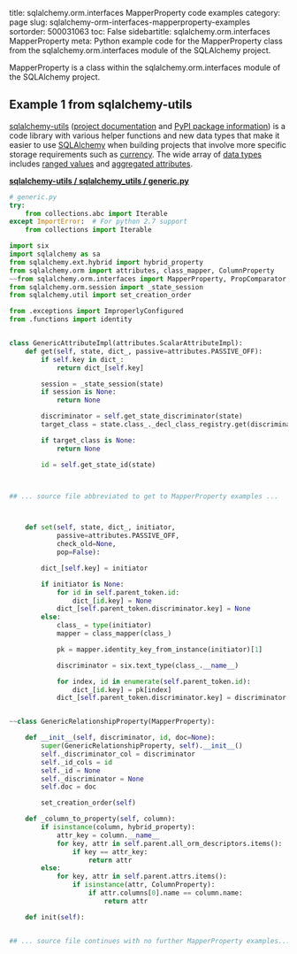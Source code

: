title: sqlalchemy.orm.interfaces MapperProperty code examples
category: page
slug: sqlalchemy-orm-interfaces-mapperproperty-examples
sortorder: 500031063
toc: False
sidebartitle: sqlalchemy.orm.interfaces MapperProperty
meta: Python example code for the MapperProperty class from the sqlalchemy.orm.interfaces module of the SQLAlchemy project.


MapperProperty is a class within the sqlalchemy.orm.interfaces module of the SQLAlchemy project.


## Example 1 from sqlalchemy-utils
[sqlalchemy-utils](https://github.com/kvesteri/sqlalchemy-utils)
([project documentation](https://sqlalchemy-utils.readthedocs.io/en/latest/)
and
[PyPI package information](https://pypi.org/project/SQLAlchemy-Utils/))
is a code library with various helper functions and new data types
that make it easier to use [SQLAlchemy](/sqlalchemy.html) when building
projects that involve more specific storage requirements such as
[currency](https://sqlalchemy-utils.readthedocs.io/en/latest/data_types.html#module-sqlalchemy_utils.types.currency).
The wide array of
[data types](https://sqlalchemy-utils.readthedocs.io/en/latest/data_types.html)
includes [ranged values](https://sqlalchemy-utils.readthedocs.io/en/latest/range_data_types.html)
and [aggregated attributes](https://sqlalchemy-utils.readthedocs.io/en/latest/aggregates.html).

[**sqlalchemy-utils / sqlalchemy_utils / generic.py**](https://github.com/kvesteri/sqlalchemy-utils/blob/master/sqlalchemy_utils/./generic.py)

```python
# generic.py
try:
    from collections.abc import Iterable
except ImportError:  # For python 2.7 support
    from collections import Iterable

import six
import sqlalchemy as sa
from sqlalchemy.ext.hybrid import hybrid_property
from sqlalchemy.orm import attributes, class_mapper, ColumnProperty
~~from sqlalchemy.orm.interfaces import MapperProperty, PropComparator
from sqlalchemy.orm.session import _state_session
from sqlalchemy.util import set_creation_order

from .exceptions import ImproperlyConfigured
from .functions import identity


class GenericAttributeImpl(attributes.ScalarAttributeImpl):
    def get(self, state, dict_, passive=attributes.PASSIVE_OFF):
        if self.key in dict_:
            return dict_[self.key]

        session = _state_session(state)
        if session is None:
            return None

        discriminator = self.get_state_discriminator(state)
        target_class = state.class_._decl_class_registry.get(discriminator)

        if target_class is None:
            return None

        id = self.get_state_id(state)



## ... source file abbreviated to get to MapperProperty examples ...



    def set(self, state, dict_, initiator,
            passive=attributes.PASSIVE_OFF,
            check_old=None,
            pop=False):

        dict_[self.key] = initiator

        if initiator is None:
            for id in self.parent_token.id:
                dict_[id.key] = None
            dict_[self.parent_token.discriminator.key] = None
        else:
            class_ = type(initiator)
            mapper = class_mapper(class_)

            pk = mapper.identity_key_from_instance(initiator)[1]

            discriminator = six.text_type(class_.__name__)

            for index, id in enumerate(self.parent_token.id):
                dict_[id.key] = pk[index]
            dict_[self.parent_token.discriminator.key] = discriminator


~~class GenericRelationshipProperty(MapperProperty):

    def __init__(self, discriminator, id, doc=None):
        super(GenericRelationshipProperty, self).__init__()
        self._discriminator_col = discriminator
        self._id_cols = id
        self._id = None
        self._discriminator = None
        self.doc = doc

        set_creation_order(self)

    def _column_to_property(self, column):
        if isinstance(column, hybrid_property):
            attr_key = column.__name__
            for key, attr in self.parent.all_orm_descriptors.items():
                if key == attr_key:
                    return attr
        else:
            for key, attr in self.parent.attrs.items():
                if isinstance(attr, ColumnProperty):
                    if attr.columns[0].name == column.name:
                        return attr

    def init(self):


## ... source file continues with no further MapperProperty examples...

```

